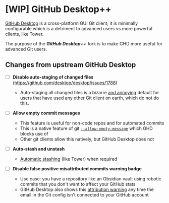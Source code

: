 # [WIP] GitHub Desktop++

[GitHub Desktop][0] is a cross-platform GUI Git client; it is minimally configurable which is a detriment to advanced users vs more powerful clients, like Tower.

The purpose of the **_GitHub Desktop++_** fork is to make GHD more useful for advanced Git users.

## Changes from upstream GitHub Desktop

- [ ] **Disable auto-staging of changed files** (https://github.com/desktop/desktop/issues/1788)
  - Auto-staging all changed files is a bizarre [and annoying][1] default for users that have used any other Git client on earth, which do not do this.

- [ ] **Allow empty commit messages**
  - This feature is useful for non-code repos and for automated commits
  - This is a native feature of git [`--allow-empty-message`][2] which GHD blocks use of
  - Other git clients allow this natively, but GitHub Desktop does not

- [ ] **Auto-stash and unstash**
  - [Automatic stashing][3] (like Tower) when required

- [ ] **Disable false positive misattributed commits warning badge**
  - Use case: you have a repository like an Obsidian vault using robotic commits that you don't want to affect your GitHub stats
  - GitHub Desktop also shows this [attribution warning][4] any time the email in the Git config isn't connected to your GitHub account

[0]: https://github.com/desktop/desktop
[1]: https://github.com/Microsoft/vscode/issues/26185
[2]: https://git-scm.com/docs/git-commit#Documentation/git-commit.txt---allow-empty-message
[3]: https://www.git-tower.com/help/guides/working-copy/stash/mac
[4]: https://docs.github.com/en/pull-requests/committing-changes-to-your-project/troubleshooting-commits/why-are-my-commits-linked-to-the-wrong-user
